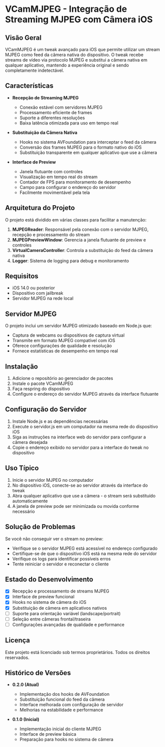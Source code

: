 # VCamMJPEG - Integração de Streaming MJPEG com Câmera iOS

## Visão Geral
VCamMJPEG é um tweak avançado para iOS que permite utilizar um stream MJPEG como feed da câmera nativa do dispositivo. O tweak recebe streams de vídeo via protocolo MJPEG e substitui a câmera nativa em qualquer aplicativo, mantendo a experiência original e sendo completamente indetectável.

## Características
- **Recepção de Streaming MJPEG**
  - Conexão estável com servidores MJPEG
  - Processamento eficiente de frames
  - Suporte a diferentes resoluções
  - Baixa latência otimizada para uso em tempo real

- **Substituição da Câmera Nativa**
  - Hooks no sistema AVFoundation para interceptar o feed da câmera
  - Conversão dos frames MJPEG para o formato nativo do iOS
  - Substituição transparente em qualquer aplicativo que use a câmera

- **Interface de Preview**
  - Janela flutuante com controles
  - Visualização em tempo real do stream
  - Contador de FPS para monitoramento de desempenho
  - Campo para configurar o endereço do servidor
  - Facilmente movimentável pela tela

## Arquitetura do Projeto
O projeto está dividido em várias classes para facilitar a manutenção:

1. **MJPEGReader**: Responsável pela conexão com o servidor MJPEG, recepção e processamento do stream
2. **MJPEGPreviewWindow**: Gerencia a janela flutuante de preview e controles
3. **VirtualCameraController**: Controla a substituição do feed da câmera nativa
4. **Logger**: Sistema de logging para debug e monitoramento

## Requisitos
- iOS 14.0 ou posterior
- Dispositivo com jailbreak
- Servidor MJPEG na rede local

## Servidor MJPEG
O projeto inclui um servidor MJPEG otimizado baseado em Node.js que:
- Captura de webcams ou dispositivos de captura virtual
- Transmite em formato MJPEG compatível com iOS
- Oferece configurações de qualidade e resolução
- Fornece estatísticas de desempenho em tempo real

## Instalação
1. Adicione o repositório ao gerenciador de pacotes
2. Instale o pacote VCamMJPEG
3. Faça respring do dispositivo
4. Configure o endereço do servidor MJPEG através da interface flutuante

## Configuração do Servidor
1. Instale Node.js e as dependências necessárias
2. Execute o servidor.js em um computador na mesma rede do dispositivo iOS
3. Siga as instruções na interface web do servidor para configurar a câmera desejada
4. Copie o endereço exibido no servidor para a interface do tweak no dispositivo

## Uso Típico
1. Inicie o servidor MJPEG no computador
2. No dispositivo iOS, conecte-se ao servidor através da interface do tweak
3. Abra qualquer aplicativo que use a câmera - o stream será substituído automaticamente
4. A janela de preview pode ser minimizada ou movida conforme necessário

## Solução de Problemas
Se você não conseguir ver o stream no preview:
- Verifique se o servidor MJPEG está acessível no endereço configurado
- Certifique-se de que o dispositivo iOS está na mesma rede do servidor
- Verifique os logs para identificar possíveis erros
- Tente reiniciar o servidor e reconectar o cliente

## Estado do Desenvolvimento
- [x] Recepção e processamento de streams MJPEG
- [x] Interface de preview funcional
- [x] Hooks no sistema de câmera do iOS
- [x] Substituição de câmera em aplicativos nativos
- [ ] Suporte para orientação variável (landscape/portrait)
- [ ] Seleção entre câmeras frontal/traseira
- [ ] Configurações avançadas de qualidade e performance

## Licença
Este projeto está licenciado sob termos proprietários.
Todos os direitos reservados.

## Histórico de Versões
- **0.2.0 (Atual)**
  - Implementação dos hooks de AVFoundation
  - Substituição funcional do feed da câmera
  - Interface melhorada com configuração de servidor
  - Melhorias na estabilidade e performance

- **0.1.0 (Inicial)**
  - Implementação inicial do cliente MJPEG
  - Interface de preview básica
  - Preparação para hooks no sistema de câmera